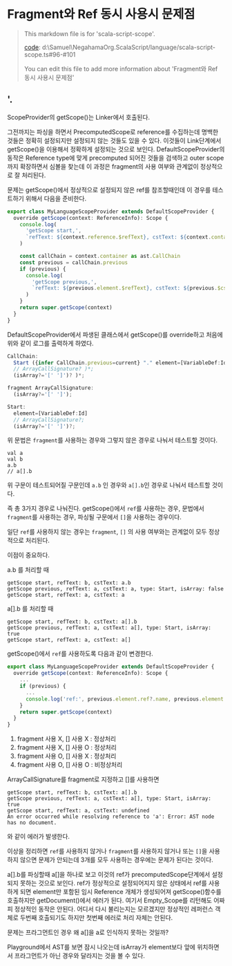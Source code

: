 # Fragment와 Ref 동시 사용시 문제점

> This markdown file is for 'scala-script-scope'.
>
> [code](/language/scala-script-scope.ts#96-#101): d:\Samuel\NegahamaOrg.ScalaScript/language/scala-script-scope.ts#96-#101
>
> You can edit this file to add more information about 'Fragment와 Ref 동시 사용시 문제점'

## '.

ScopeProvider의 getScope()는 Linker에서 호출된다.

그전까지는 파싱을 하면서 PrecomputedScope로 reference를 수집하는데 명백한 것들은 정확히 설정되지만 설정되지 않는 것들도 있을 수 있다.
이것들이 Link단계에서 getScope()을 이용해서 정확하게 설정되는 것으로 보인다. DefaultScopeProvider의 동작은 Reference type에 맞게 precomputed 되어진 것들을 검색하고 outer scope까지 확장하면서 심볼을 찾는데 이 과정은 fragment의 사용 여부와 관계없이 정상적으로 잘 처리된다.

문제는 getScope()에서 정상적으로 설정되지 않은 ref를 참조할때인데 이 경우를 테스트하기 위해서 다음을 준비한다.

```ts
export class MyLanguageScopeProvider extends DefaultScopeProvider {
  override getScope(context: ReferenceInfo): Scope {
    console.log(
      'getScope start,',
      `refText: ${context.reference.$refText}, cstText: ${context.container.$cstNode?.text}`
    )

    const callChain = context.container as ast.CallChain
    const previous = callChain.previous
    if (previous) {
      console.log(
        'getScope previous,',
        `refText: ${previous.element.$refText}, cstText: ${previous.$cstNode?.text}, type: ${previous.$type}, isArray: ${previous.isArray}`
      )
    }
    return super.getScope(context)
  }
}
```

DefaultScopeProvider에서 파생된 클래스에서 getScope()를 override하고 처음에 위와 같이 로그를 출력하게 하였다.

```ts
CallChain:
  Start ({infer CallChain.previous=current} "." element=[VariableDef:Id]
  // ArrayCallSignature? )*;
  (isArray?='[' ']')? )*;

fragment ArrayCallSignature:
  (isArray?='[' ']');

Start:
  element=[VariableDef:Id]
  // ArrayCallSignature?;
  (isArray?='[' ']')?;
```

위 문법은 `fragment`를 사용하는 경우와 그렇지 않은 경우로 나눠서 테스트할 것이다.

```
val a
val b
a.b
// a[].b
```

위 구문이 테스트되어질 구문인데 `a.b` 인 경우와 `a[].b`인 경우로 나눠서 테스트할 것이다.

즉 총 3가지 경우로 나눠진다. getScope()에서 `ref`를 사용하는 경우, 문법에서 `fragment`를 사용하는 경우, 파싱될 구문에서 `[]`을 사용하는 경우이다.

일단 `ref`를 사용하지 않는 경우는 `fragment`, `[]` 의 사용 여부와는 관계없이 모두 정상적으로 처리된다.

이점이 중요하다.

a.b 를 처리할 때

```
getScope start, refText: b, cstText: a.b
getScope previous, refText: a, cstText: a, type: Start, isArray: false
getScope start, refText: a, cstText: a
```

a[].b 를 처리할 때

```
getScope start, refText: b, cstText: a[].b
getScope previous, refText: a, cstText: a[], type: Start, isArray: true
getScope start, refText: a, cstText: a[]
```

getScope()에서 `ref`를 사용하도록 다음과 같이 변경한다.

```ts
export class MyLanguageScopeProvider extends DefaultScopeProvider {
  override getScope(context: ReferenceInfo): Scope {
    ...
    if (previous) {
      ...
      console.log('ref:', previous.element.ref?.name, previous.element.ref?.$type)
    }
    return super.getScope(context)
  }
}
```

1. fragment 사용 X, [] 사용 X : 정상처리
2. fragment 사용 X, [] 사용 O : 정상처리
3. fragment 사용 O, [] 사용 X : 정상처리
4. fragment 사용 O, [] 사용 O : 비정상처리

ArrayCallSignature를 fragment로 지정하고 []를 사용하면

```
getScope start, refText: b, cstText: a[].b
getScope previous, refText: a, cstText: a[], type: Start, isArray: true
getScope start, refText: a, cstText: undefined
An error occurred while resolving reference to 'a': Error: AST node has no document.
```

와 같이 에러가 발생한다.

이상을 정리하면 `ref`를 사용하지 않거나 `fragment`를 사용하지 않거나 또는 `[]`을 사용하지 않으면 문제가 안되는데 3개를 모두 사용하는 경우에는 문제가 된다는 것이다.

a[].b를 파싱할때 a[]을 하나로 보고 이것의 ref가 precomputedScope단계에서 설정되지 못하는 것으로 보인다.
ref가 정상적으로 설정되어지지 않은 상태에서 ref를 사용하게 되면 element만 포함된 임시 Reference 개체가 생성되어져 getScope()함수를 호출하지만 getDocument()에서 에러가 된다. 여기서 Empty_Scope를 리턴해도 어짜피 정상적인 동작은 안된다. 어디서 다시 불리는지는 모르겠지만 정상적인 레퍼런스 객체로
두번째 호출되기도 하지만 첫번째 에러로 처리 자체는 안된다.

문제는 프라그먼트인 경우 왜 a[]을 a로 인식하지 못하는 것일까?

Playground에서 AST를 보면 잠시 나오는데 isArray가 element보다 앞에 위치하면서 프라그먼트가 아닌 경우와 달라지는 것을 볼 수 있다.
